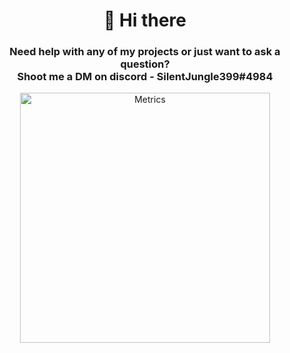 <h1 align="center">👋 Hi there</h1>
<h3 align="center">Need help with any of my projects or just want to ask a question?<br>Shoot me a DM on discord - SilentJungle399#4984</h3>

<p align="center">
  <img align="center" src="https://metrics.lecoq.io/SilentJungle399?template=classic&base.hireable=true&isocalendar=1&languages=1&lines=1&achievements=1&gists=1&base=header%2C%20activity%2C%20community%2C%20repositories%2C%20metadata&base.indepth=false&base.hireable=true&base.skip=false&isocalendar=false&isocalendar.duration=half-year&languages=false&languages.limit=8&languages.threshold=0%25&languages.other=false&languages.colors=github&languages.sections=most-used&languages.indepth=false&languages.analysis.timeout=15&languages.analysis.timeout.repositories=7.5&languages.categories=markup%2C%20programming&languages.recent.categories=markup%2C%20programming&languages.recent.load=300&languages.recent.days=14&lines=false&lines.sections=base&lines.repositories.limit=4&lines.history.limit=1&achievements=false&achievements.threshold=C&achievements.secrets=true&achievements.display=detailed&achievements.limit=0&gists=false&config.timezone=Asia%2FCalcutta" alt="Metrics" width="400">
</p>
